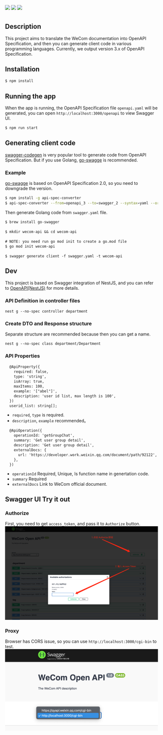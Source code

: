 <img src="https://wwcdn.weixin.qq.com/node/wework/images/logo.c768c756ab.png" width="300">
<img src="https://www.openapis.org/wp-content/uploads/sites/3/2018/02/OpenAPI_Logo_Pantone-1.png" width="300">
<img src="https://raw.githubusercontent.com/swagger-api/swagger.io/wordpress/images/assets/SWU-logo-clr.png" width="300">

#

## Description

This project aims to translate the WeCom documentation into OpenAPI Specification, and then you can generate client code in various programming languages. Currently, we output version 3.x of OpenAPI Specification.

## Installation

```bash
$ npm install
```

## Running the app

When the app is running, the OpenAPI Specification file `openapi.yaml` will be generated, you can open `http://localhost:3000/openapi` to view Swagger UI.

```bash
$ npm run start
```

## Generating client code

[swagger-codegen](https://github.com/swagger-api/swagger-codegen) is very popular tool to generate code from OpenAPI Specification. But if you use Golang, [go-swagge](https://github.com/go-swagger/go-swagger) is recommended.

### Example

[go-swagge](https://github.com/go-swagger/go-swagger) is based on OpenAPI Specification 2.0, so you
need to downgrade the version.

```bash
$ npm install -g api-spec-converter
$ api-spec-converter --from=openapi_3 --to=swagger_2 --syntax=yaml --order=alpha ./openapi.yaml > swagger.yaml
```

Then generate Golang code from `swagger.yaml` file.

```
$ brew install go-swagger

$ mkdir wecom-api && cd wecom-api

# NOTE: you need run go mod init to create a go.mod file
$ go mod init wecom-api

$ swagger generate client -f swagger.yaml -t wecom-api
```

## Dev

This project is based on Swagger integration of NestJS, and you can refer to [OpenAPI(NestJS)](https://docs.nestjs.com/openapi/introduction) for more details.

### API Definition in controller files

```
nest g --no-spec controller department
```

### Create DTO and Response structure

Separate structure are recommended because then you can get a name.

```
nest g --no-spec class department/Department
```

### API Properties

```
  @ApiProperty({
    required: false,
    type: 'string',
    isArray: true,
    maxItems: 100,
    example: '["abel"]',
    description: 'user id list, max length is 100',
  })
  userid_list: string[];
```

- `required`, `type` is required.
- `description`, `example` recommended。

```
  @ApiOperation({
    operationId: 'getGroupChat',
    summary: 'Get user group detail',
    description: 'Get user group detail',
    externalDocs: {
      url: 'https://developer.work.weixin.qq.com/document/path/92122',
    },
  })
```

- `operationId` Required, Unique, Is function name in genertation code.
- `summary` Required
- `externalDocs` Link to WeCom official document.

## Swagger UI Try it out

### Authorize

First, you need to get `access_token`, and pass it to `Authorize` button.
![](./screenshot/authorize_step.png)

### Proxy

Browser has CORS issue, so you can use `http://localhost:3000/cgi-bin` to test.
![](./screenshot/proxy_step.png)
